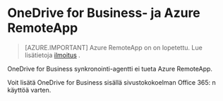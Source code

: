 <properties
   pageTitle="OneDrive for Business- ja Azure RemoteApp avulla | Microsoft Azure"
   description="OneDrive for Businessin Azure RemoteApp avulla."
   services="remoteapp"
   documentationCenter=""
   authors="pavithir"
   manager="mbaldwin"
   editor=""/>

<tags
   ms.service="remoteapp"
   ms.devlang="na"
   ms.topic="hero-article"
   ms.tgt_pltfrm="na"
   ms.workload="compute"
   ms.date="08/15/2016"
   ms.author="elizapo"/>

# <a name="onedrive-for-business-and-azure-remoteapp"></a>OneDrive for Business- ja Azure RemoteApp

> [AZURE.IMPORTANT]
> Azure RemoteApp on on lopetettu. Lue lisätietoja [ilmoitus](https://go.microsoft.com/fwlink/?linkid=821148) .

OneDrive for Business synkronointi-agentti ei tueta Azure RemoteApp.

Voit lisätä OneDrive for Business sisällä sivustokokoelman Office 365: n käyttöä varten. 